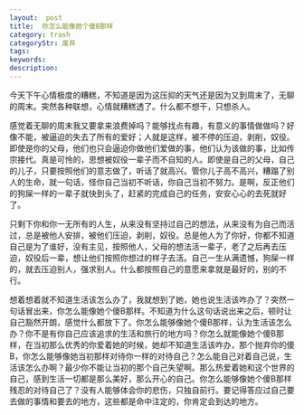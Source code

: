 ```yaml
---
layout:  post
title:  你怎么能像她个傻B那样
category: trash
categoryStr: 废弃
tags: 
keywords: 
description: 
---
```



今天下午心情极度的糟糕，不知道是因为这压抑的天气还是因为又到周末了，无聊的周末。突然各种联想，心情就糟糕透了。什么都不想干，只想杀人。

感觉着无聊的周末我又要拿来浪费掉吗？能够找点有趣，有意义的事情做做吗？好像不能，被逼迫的失去了所有的爱好；人就是这样，被不停的压迫，剥削，奴役。即使是你的父母，他们也只会逼迫你做他们爱做的事，他们认为该做的事，比如传宗接代。真是可怜的，思想被奴役一辈子而不自知的人。即使是自己的父母，自己的儿子，只要按照他们的意志做了，听话了就高兴。管你儿子高不高兴，糟蹋了别人的生命，就一句话，怪你自己当初不听话，你自己当初不努力。是啊，反正他们的狗屎一样的一辈子就快到头了，赶紧的完成自己的任务，安安心心的去死就好了。

只剩下你和你一无所有的人生，从来没有坚持过自己的想法，从来没有为自己而活过，总是被他人安排，被他们压迫，剥削，奴役。总是他人为了你好，你都不知道自己是为了谁好，没有主见，按照他人，父母的想法活一辈子，老了之后再去压迫，奴役后一辈，想让他们按照你想过的样子去活。自己一生从满遗憾，狗屎一样的，就去压迫别人，强求别人。什么都按照自己的意愿来拿就是最好的，别的不行。

想着想着就不知道生活该怎么办了，我就想到了她，她也说生活该咋办了？突然一句话冒出来，你怎么能像她个傻B那样。不知道为什么这句话说出来之后，顿时让自己豁然开朗，感觉什么都放下了。你怎么能够像她个傻B那样，认为生活该怎么办？你不是有你自己应该追求的生活和旅行的地方吗？你怎么就能像她个傻B那样，在当初那么优秀的你爱着她的时候，她却不知道生活该咋办，那个抛弃你的傻B，你怎么能够像她当初那样对待你一样的对待自己？怎么能自己对着自己说，生活该怎么办啊？最少你不能让当初的那个自己失望啊。那么热爱着她和这个世界的自己，感到生活一切都是那么美好，那么开心的自己。你怎么能够像她个傻B那样残忍的对待自己了？没有人能够体会你的悲伤，只独自前行。要记得答应过自己要去做的事情和要去的地方，这些都是命中注定的，你肯定会到达的地方。
